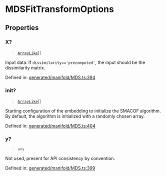 # MDSFitTransformOptions

## Properties

### X?

> [`ArrayLike`](../types/ArrayLike.md)[]

Input data. If `dissimilarity=='precomputed'`, the input should be the dissimilarity matrix.

Defined in:  [generated/manifold/MDS.ts:394](https://github.com/transitive-bullshit/scikit-learn-ts/blob/92ab806/packages/sklearn/src/generated/manifold/MDS.ts#L394)

### init?

> [`ArrayLike`](../types/ArrayLike.md)[]

Starting configuration of the embedding to initialize the SMACOF algorithm. By default, the algorithm is initialized with a randomly chosen array.

Defined in:  [generated/manifold/MDS.ts:404](https://github.com/transitive-bullshit/scikit-learn-ts/blob/92ab806/packages/sklearn/src/generated/manifold/MDS.ts#L404)

### y?

> `any`

Not used, present for API consistency by convention.

Defined in:  [generated/manifold/MDS.ts:399](https://github.com/transitive-bullshit/scikit-learn-ts/blob/92ab806/packages/sklearn/src/generated/manifold/MDS.ts#L399)
